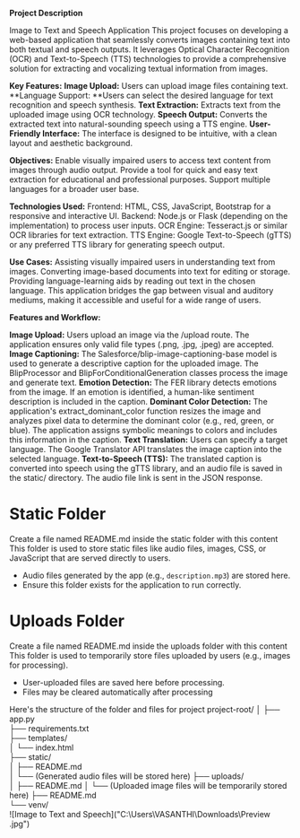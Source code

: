 
**Project Description**

Image to Text and Speech Application
This project focuses on developing a web-based application that seamlessly converts images containing text into both textual and speech outputs. It leverages Optical Character Recognition (OCR) and Text-to-Speech (TTS) technologies to provide a comprehensive solution for extracting and vocalizing textual information from images.

**Key Features:**
**Image Upload:** Users can upload image files containing text.
**Language Support: **Users can select the desired language for text recognition and speech synthesis.
**Text Extraction:** Extracts text from the uploaded image using OCR technology.
**Speech Output:** Converts the extracted text into natural-sounding speech using a TTS engine.
**User-Friendly Interface:** The interface is designed to be intuitive, with a clean layout and aesthetic background.

**Objectives:**
Enable visually impaired users to access text content from images through audio output.
Provide a tool for quick and easy text extraction for educational and professional purposes.
Support multiple languages for a broader user base.

**Technologies Used:**
Frontend: HTML, CSS, JavaScript, Bootstrap for a responsive and interactive UI.
Backend: Node.js or Flask (depending on the implementation) to process user inputs.
OCR Engine: Tesseract.js or similar OCR libraries for text extraction.
TTS Engine: Google Text-to-Speech (gTTS) or any preferred TTS library for generating speech output.

**Use Cases:**
Assisting visually impaired users in understanding text from images.
Converting image-based documents into text for editing or storage.
Providing language-learning aids by reading out text in the chosen language.
This application bridges the gap between visual and auditory mediums, making it accessible and useful for a wide range of users.

**Features and Workflow:**

**Image Upload:**
Users upload an image via the /upload route.
The application ensures only valid file types (.png, .jpg, .jpeg) are accepted.
**Image Captioning:**
The Salesforce/blip-image-captioning-base model is used to generate a descriptive caption for the uploaded image.
The BlipProcessor and BlipForConditionalGeneration classes process the image and generate text.
**Emotion Detection:**
The FER library detects emotions from the image. If an emotion is identified, a human-like sentiment description is included in the caption.
**Dominant Color Detection:**
The application's extract_dominant_color function resizes the image and analyzes pixel data to determine the dominant color (e.g., red, green, or blue).
The application assigns symbolic meanings to colors and includes this information in the caption.
**Text Translation:**
Users can specify a target language. The Google Translator API translates the image caption into the selected language.
**Text-to-Speech (TTS):**
The translated caption is converted into speech using the gTTS library, and an audio file is saved in the static/ directory.
The audio file link is sent in the JSON response.


# Static Folder
Create a file named README.md inside the static folder with this content
This folder is used to store static files like audio files, images, CSS, or JavaScript that are served directly to users.

- Audio files generated by the app (e.g., `description.mp3`) are stored here.
- Ensure this folder exists for the application to run correctly.
  
# Uploads Folder
Create a file named README.md inside the uploads folder with this content
This folder is used to temporarily store files uploaded by users (e.g., images for processing).

- User-uploaded files are saved here before processing.
- Files may be cleared automatically after processing

Here's the structure of the folder and files for project
project-root/
│
├── app.py                     
├── requirements.txt           
├── templates/                 
│   └── index.html             
├── static/                   
│   ├── README.md              
│   └── (Generated audio files will be stored here)
├── uploads/                   
│   ├── README.md
│   └── (Uploaded image files will be temporarily stored here)
├── README.md                 
└── venv/                      
![Image to Text and Speech]("C:\Users\VASANTHI\Downloads\Preview .jpg")
